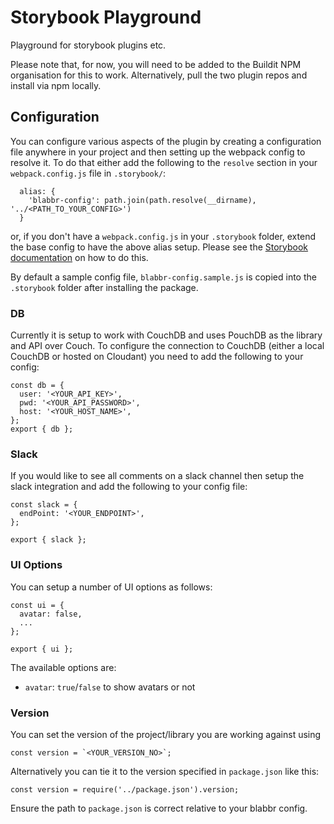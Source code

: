 # Storybook Playground
Playground for storybook plugins etc.

Please note that, for now, you will need to be added to the Buildit NPM organisation for this to work. Alternatively, pull the two plugin repos and install via npm locally.

## Configuration

You can configure various aspects of the plugin by creating a configuration file anywhere in your project and then setting up the webpack config to resolve it. To do that either add the following to the `resolve` section in your `webpack.config.js` file in `.storybook/`:

```
  alias: {
    'blabbr-config': path.join(path.resolve(__dirname), '../<PATH_TO_YOUR_CONFIG>')
  }
```

or, if you don't have a `webpack.config.js` in your `.storybook` folder, extend the base config to have the above alias setup. Please see the
[Storybook documentation](https://getstorybook.io/docs/react-storybook/configurations/custom-webpack-config#full-control-mode) on how to do this.

By default a sample config file, `blabbr-config.sample.js` is copied into the `.storybook` folder after installing the package.

### DB

Currently it is setup to work with CouchDB and uses PouchDB as the library and API over Couch. To configure the connection to CouchDB (either a local CouchDB or hosted on Cloudant) you need to add the following to your config:

```
const db = {
  user: '<YOUR_API_KEY>',
  pwd: '<YOUR_API_PASSWORD>',
  host: '<YOUR_HOST_NAME>',
};
export { db };
```

### Slack

If you would like to see all comments on a slack channel then setup the slack integration and add the following to your config file:

```
const slack = {
  endPoint: '<YOUR_ENDPOINT>',
};

export { slack };

```

### UI Options

You can setup a number of UI options as follows:

```
const ui = {
  avatar: false,
  ...
};

export { ui };
```

The available options are:
- `avatar`: `true`/`false` to show avatars or not

### Version

You can set the version of the project/library you are working against using

```
const version = `<YOUR_VERSION_NO>`;
```

Alternatively you can tie it to the version specified in `package.json` like this:

```
const version = require('../package.json').version;
```

Ensure the path to `package.json` is correct relative to your blabbr config.